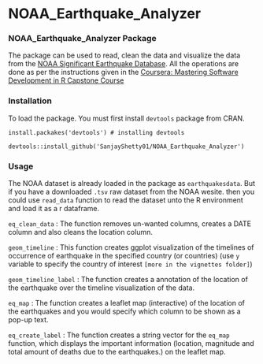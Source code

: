 #  NOAA_Earthquake_Analyzer

### NOAA_Earthquake_Analyzer Package

The package can be used to read, clean the data and visualize the 
data from the [NOAA Significant Earthquake Database](https://www.ngdc.noaa.gov/nndc/struts/form?t=101650&s=1&d=1). 
All the operations are done as per the instructions given in 
the [Coursera: Mastering Software Development in R Capstone Course](https://www.coursera.org/learn/r-capstone/home/welcome)

### Installation

To load the package. You must first install `devtools` package from CRAN.


```{r, eval=FALSE}
install.packakes('devtools') # installing devtools

devtools::install_github('SanjayShetty01/NOAA_Earthquake_Analyzer')
```

### Usage

The NOAA dataset is already loaded in the package as `earthquakesdata`. But if
you have a downloaded `.tsv` raw dataset from the NOAA wesite. then you could use
`read_data` function to read the dataset unto the R environment and load it as a
r dataframe.

`eq_clean_data` : The function removes un-wanted columns, creates a DATE column
and also cleans the location column.

`geom_timeline` : This function creates ggplot visualization of the timelines of
occurrence of earthquake in the specified country (or countries) (use `y`
variable to specify the country of interest `[more in the vignettes folder]`)

`geom_timeline_label` : The function creates a annotation of the location of the
earthquake over the timeline visualization of the data.

`eq_map` : The function creates a leaflet map (interactive) of the location of
the earthquakes and you would specify which column to be shown as a pop-up text.

`eq_create_label` : The function creates a string vector for the `eq_map`
function, which displays the important information (location, magnitude and total
amount of deaths due to the earthquakes.) on the leaflet map.
